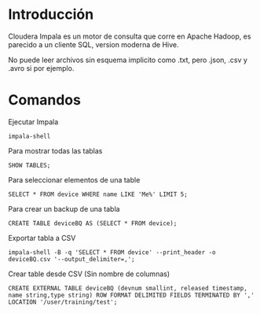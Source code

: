 # Introducción

Cloudera Impala es un motor de consulta que corre en Apache Hadoop, es parecido a un cliente SQL, version moderna de Hive.

No puede leer archivos sin esquema implicito como .txt, pero .json, .csv y .avro si por ejemplo.

# Comandos

Ejecutar Impala

```
impala-shell
```

Para mostrar todas las tablas

```
SHOW TABLES;
```

Para seleccionar elementos de una table

```
SELECT * FROM device WHERE name LIKE 'Me%' LIMIT 5;
```

Para crear un backup de una tabla

```
CREATE TABLE deviceBQ AS (SELECT * FROM device);
```

Exportar tabla a CSV

```
impala-shell -B -q 'SELECT * FROM device' --print_header -o deviceBQ.csv '--output_delimiter=,';
```

Crear table desde CSV (Sin nombre de columnas)

```
CREATE EXTERNAL TABLE deviceBQ (devnum smallint, released timestamp, name string,type string) ROW FORMAT DELIMITED FIELDS TERMINATED BY ',' LOCATION '/user/training/test';
```
